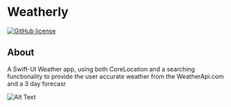 # Weatherly

 [![GitHub license](https://img.shields.io/github/license/Naereen/StrapDown.js.svg)](https://github.com/Naereen/StrapDown.js/blob/master/LICENSE)


## About

A Swift-UI Weather app, using both CoreLocation and a searching functionality to provide the user accurate weather from the WeatherApi.com and a 3 day forecasr

![Alt Text](https://media.giphy.com/media/CHLedCDxjQlezCRxuF/giphy.gif)
